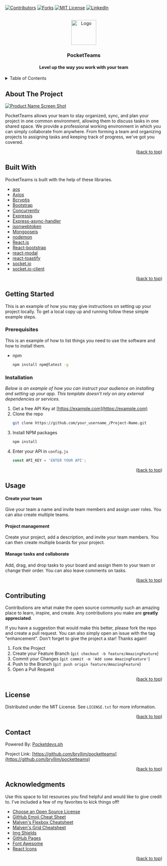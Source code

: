 <div id="top"></div>

[![Contributors][contributors-shield]](https://github.com/Lester-Fong/pocketteams/graphs/contributors)
[![Forks][forks-shield]](https://github.com/Lester-Fong/pocketteams/network/members)
[![MIT License][license-shield]][license-url]
[![LinkedIn][linkedin-shield]](https://www.linkedin.com/company/pocketdevs/)



<!-- PROJECT LOGO -->
<br />
<div align="center">
  <a href="https://github.com/Lester-Fong/pocketteams">
    <img src="images/logo.png" alt="Logo" width="80" height="80">
  </a>

  <h3 align="center">PocketTeams</h3>
  <h4 align="center">Level up the way you work with your team</h4>

</div>



<!-- TABLE OF CONTENTS -->
<details>
  <summary>Table of Contents</summary>
  <ol>
    <li>
      <a href="#about-the-project">About The Project</a>
      <ul>
        <li><a href="#built-with">Built With</a></li>
      </ul>
    </li>
    <li>
      <a href="#getting-started">Getting Started</a>
      <ul>
        <li><a href="#prerequisites">Prerequisites</a></li>
        <li><a href="#installation">Installation</a></li>
      </ul>
    </li>
    <li><a href="#usage">Usage</a></li>
    <li><a href="#contributing">Contributing</a></li>
    <li><a href="#license">License</a></li>
    <li><a href="#contact">Contact</a></li>
    <li><a href="#acknowledgments">Acknowledgments</a></li>
  </ol>
</details>



<!-- ABOUT THE PROJECT -->
## About The Project

[![Product Name Screen Shot][product-screenshot]](https://pocketteams.vercel.app/)

PocketTeams allows your team to stay organized, sync, and plan your project in one common environment, allowing them to discuss tasks in one shared space. We provide a professional working environment in which you can simply collaborate from anywhere. From forming a team and organizing projects to assigning tasks and keeping track of progress, we've got you covered.

<p align="right">(<a href="#top">back to top</a>)</p>



## Built With
PocketTeams is built with the help of these libraries.
* [aos](https://www.npmjs.com/package/aos)
* [Axios](https://www.npmjs.com/package/axios)
* [Bcryptjs](https://www.npmjs.com/package/bcryptjs)
* [Bootstrap](https://getbootstrap.com)
* [Concurrently](https://www.npmjs.com/package/concurrently)
* [Expressjs](https://expressjs.com/)
* [Express-async-handler](https://www.npmjs.com/package/express-async-handler)
* [jsonwebtoken](https://www.npmjs.com/package/jsonwebtoken)
* [Mongoosejs](https://mongoosejs.com/)
* [nodemon](https://www.npmjs.com/package/nodemon)
* [React.js](https://reactjs.org/)
* [React-bootstrap](https://react-bootstrap.github.io/)
* [react-modal](https://www.npmjs.com/package/react-modal)
* [react-toastify](https://www.npmjs.com/package/react-toastify)
* [socket.io](https://socket.io/)
* [socket.io-client](https://www.npmjs.com/package/socket.io-client)

<p align="right">(<a href="#top">back to top</a>)</p>



<!-- GETTING STARTED -->
## Getting Started

This is an example of how you may give instructions on setting up your project locally.
To get a local copy up and running follow these simple example steps.

### Prerequisites

This is an example of how to list things you need to use the software and how to install them.
* npm
  ```sh
  npm install npm@latest -g
  ```

### Installation

_Below is an example of how you can instruct your audience on installing and setting up your app. This template doesn't rely on any external dependencies or services._

1. Get a free API Key at [https://example.com](https://example.com)
2. Clone the repo
   ```sh
   git clone https://github.com/your_username_/Project-Name.git
   ```
3. Install NPM packages
   ```sh
   npm install
   ```
4. Enter your API in `config.js`
   ```js
   const API_KEY = 'ENTER YOUR API';
   ```

<p align="right">(<a href="#top">back to top</a>)</p>

<!-- USAGE EXAMPLES -->
## Usage

#### Create your team 
Give your team a name and invite team members and assign user roles. You can also create multiple teams.
 
#### Project management

Create your project, add a description, and invite your team members. You can then create multiple boards for your project.

#### Manage tasks and collaborate

Add, drag, and drop tasks to your board and assign them to your team or change their order. You can also leave comments on tasks.

<p align="right">(<a href="#top">back to top</a>)</p>

<!-- CONTRIBUTING -->
## Contributing

Contributions are what make the open source community such an amazing place to learn, inspire, and create. Any contributions you make are **greatly appreciated**.

If you have a suggestion that would make this better, please fork the repo and create a pull request. You can also simply open an issue with the tag "enhancement".
Don't forget to give the project a star! Thanks again!

1. Fork the Project
2. Create your Feature Branch (`git checkout -b feature/AmazingFeature`)
3. Commit your Changes (`git commit -m 'Add some AmazingFeature'`)
4. Push to the Branch (`git push origin feature/AmazingFeature`)
5. Open a Pull Request

<p align="right">(<a href="#top">back to top</a>)</p>



<!-- LICENSE -->
## License

Distributed under the MIT License. See `LICENSE.txt` for more information.

<p align="right">(<a href="#top">back to top</a>)</p>



<!-- CONTACT -->
## Contact

Powered By: [Pocketdevs.ph](https://pocketdevs.ph/#contact)

Project Link: [https://github.com/bryllim/pocketteams](https://github.com/bryllim/pocketteams)

<p align="right">(<a href="#top">back to top</a>)</p>



<!-- ACKNOWLEDGMENTS -->
## Acknowledgments

Use this space to list resources you find helpful and would like to give credit to. I've included a few of my favorites to kick things off!

* [Choose an Open Source License](https://choosealicense.com)
* [GitHub Emoji Cheat Sheet](https://www.webpagefx.com/tools/emoji-cheat-sheet)
* [Malven's Flexbox Cheatsheet](https://flexbox.malven.co/)
* [Malven's Grid Cheatsheet](https://grid.malven.co/)
* [Img Shields](https://shields.io)
* [GitHub Pages](https://pages.github.com)
* [Font Awesome](https://fontawesome.com)
* [React Icons](https://react-icons.github.io/react-icons/search)

<p align="right">(<a href="#top">back to top</a>)</p>



<!-- MARKDOWN LINKS & IMAGES -->
<!-- https://www.markdownguide.org/basic-syntax/#reference-style-links -->
[contributors-shield]: https://img.shields.io/github/contributors/othneildrew/Best-README-Template.svg?style=for-the-badge
[contributors-url]: https://github.com/othneildrew/Best-README-Template/graphs/contributors
[forks-shield]: https://img.shields.io/github/forks/othneildrew/Best-README-Template.svg?style=for-the-badge
[forks-url]: https://github.com/othneildrew/Best-README-Template/network/members
[stars-shield]: https://img.shields.io/github/stars/othneildrew/Best-README-Template.svg?style=for-the-badge
[stars-url]: https://github.com/othneildrew/Best-README-Template/stargazers
[issues-shield]: https://img.shields.io/github/issues/othneildrew/Best-README-Template.svg?style=for-the-badge
[issues-url]: https://github.com/othneildrew/Best-README-Template/issues
[license-shield]: https://img.shields.io/github/license/othneildrew/Best-README-Template.svg?style=for-the-badge
[license-url]: https://github.com/othneildrew/Best-README-Template/blob/master/LICENSE.txt
[linkedin-shield]: https://img.shields.io/badge/-LinkedIn-black.svg?style=for-the-badge&logo=linkedin&colorB=555
[linkedin-url]: https://linkedin.com/in/othneildrew
[product-screenshot]: images/screenshot.png
